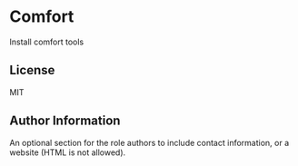 Comfort
========

Install comfort tools

License
-------

MIT

Author Information
------------------

An optional section for the role authors to include contact information, or a website (HTML is not allowed).
